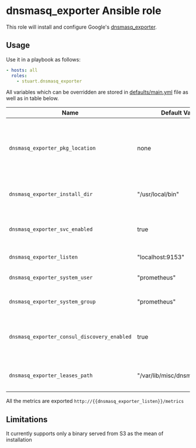 dnsmasq_exporter Ansible role
=========
This role will install and configure Google's [dnsmasq_exporter](https://github.com/google/dnsmasq_exporter).

## Usage

Use it in a playbook as follows:
```yaml
- hosts: all
  roles:
    - stuart.dnsmasq_exporter
```

All variables which can be overridden are stored in [defaults/main.yml](defaults/main.yml) file as well as in table below.

| Name           | Default Value | Description                        |
| -------------- | ------------- | -----------------------------------|
|`dnsmasq_exporter_pkg_location`|none|URL where the executable can be downloaded from. PLEASE SPECIFY!|
|`dnsmasq_exporter_install_dir`|"/usr/local/bin"|Base dir where the exporter will be placed|
|`dnsmasq_exporter_svc_enabled`|true|Enable systemd service for the exporter at boot|
|`dnsmasq_exporter_listen`|"localhost:9153"|`IP:PORT` to bind|
|`dnsmasq_exporter_system_user`|"prometheus"|User that will run the exporter|
|`dnsmasq_exporter_system_group`|"prometheus"|Group that will run the exporter|
|`dnsmasq_exporter_consul_discovery_enabled`|true|If true, it will enable service discovery through Consul|
|`dnsmasq_exporter_leases_path`|"/var/lib/misc/dnsmasq.leases"|Path to dnsmasq DHCP lease file|

All the metrics are exported `http://{{dnsmasq_exporter_listen}}/metrics`

## Limitations

It currently supports only a binary served from S3 as the mean of installation

